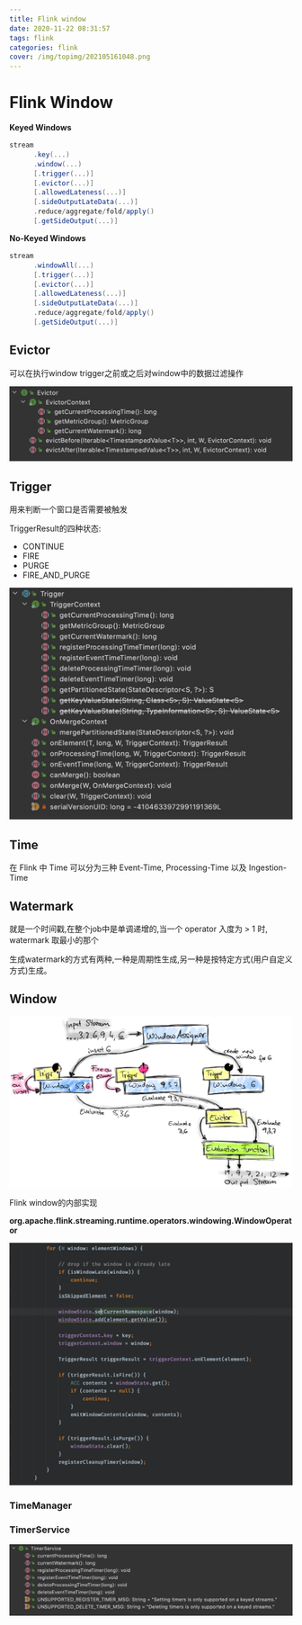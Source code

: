 ```yaml
---
title: Flink window
date: 2020-11-22 08:31:57
tags: flink
categories: flink
cover: /img/topimg/202105161048.png
---
```



# Flink Window

**Keyed Windows**
```scala
stream
      .key(...)
      .window(...)
      [.trigger(...)]
      [.evictor(...)]
      [.allowedLateness(...)]
      [.sideOutputLateData(...)]
      .reduce/aggregate/fold/apply()
      [.getSideOutput(...)]
```
**No-Keyed Windows**
```scala
stream
      .windowAll(...)
      [.trigger(...)]
      [.evictor(...)]
      [.allowedLateness(...)]
      [.sideOutputLateData(...)]
      .reduce/aggregate/fold/apply()
      [.getSideOutput(...)]
```

## Evictor
可以在执行window trigger之前或之后对window中的数据过滤操作

![evictor.png](/img/blog/evictor.png)

## Trigger
用来判断一个窗口是否需要被触发

TriggerResult的四种状态:
* CONTINUE
* FIRE
* PURGE
* FIRE_AND_PURGE

![trigger.png](/img/blog/trigger.png)

## Time
在 Flink 中 Time  可以分为三种 Event-Time, Processing-Time 以及 Ingestion-Time

## Watermark
就是一个时间戳,在整个job中是单调递增的,当一个 operator 入度为 > 1 时, watermark 取最小的那个

生成watermark的方式有两种,一种是周期性生成,另一种是按特定方式(用户自定义方式)生成。

## Window
![window-mechanics.png](/img/blog/window-mechanics.png)

Flink window的内部实现

**org.apache.flink.streaming.runtime.operators.windowing.WindowOperator**

![flink window内部实现.png](/img/blog/window内部实现.png)


### TimeManager

### TimerService

![timerservice.png](/img/blog/timerservice.png)